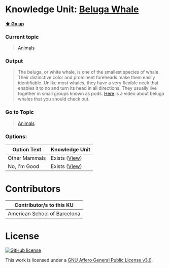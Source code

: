 # Knowledge Unit: [Beluga Whale](../../knowledge_units/animals/beluga-whale.md)

#### [:arrow_up: Go up](../../topics/animals.md)
### Current topic
> [Animals](../../topics/animals.md)
### Output
> The beluga, or white whale, is one of the smallest species of whale. Their distinctive color and prominent foreheads make them easily identifiable. Unlike most whales, they have a very flexible neck that enables it to no and turn its head in all directions. They usually live together in small groups known as pods. [Here](https://www.youtube.com/embed/wyvLDDnHBwA) is a video about beluga whales that you should check out.
### Go to Topic
> [Animals](../../topics/animals.md)

### Options: 

| Option Text | Knowledge Unit |
| - | - |  
| Other Mammals  |  Exists ([View](../../knowledge_units/animals/other-mammals.md))  |  
| No, I&#039;m Good  |  Exists ([View](../../knowledge_units/animals/no-im-good.md))  | 

# Contributors

| Contributor/s to this KU |
| - | 
| American School of Barcelona |

# License
[![GitHub license](https://img.shields.io/github/license/inbrainz/cerebro)](https://github.com/inbrainz/cerebro/blob/master/LICENSE)

This work is licensed under a [GNU Affero General Public License v3.0](https://www.gnu.org/licenses/agpl-3.0.txt).